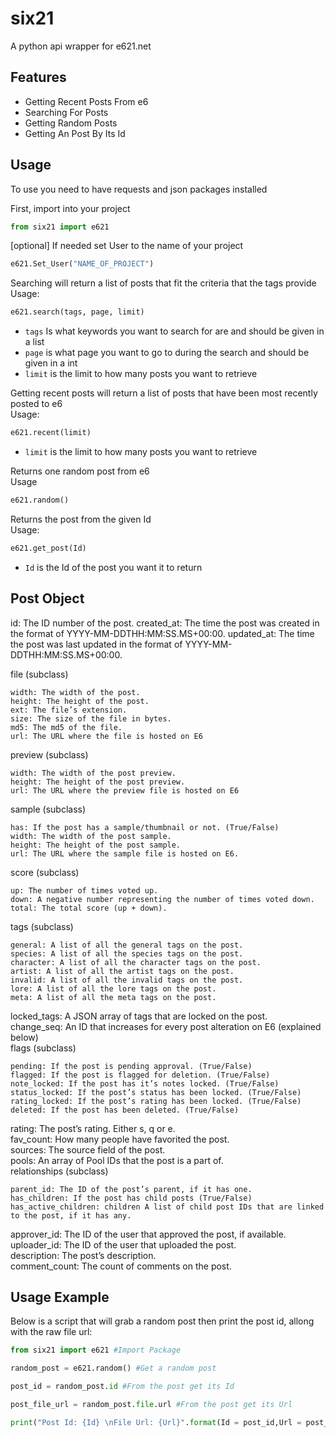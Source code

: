 
# six21

A python api wrapper for e621.net




## Features

- Getting Recent Posts From e6
- Searching For Posts
- Getting Random Posts
- Getting An Post By Its Id


## Usage 
To use you need to have requests and json packages installed

First, import into your project
```python
from six21 import e621
```
[optional]
If needed set User to the name of your project
```python
e621.Set_User("NAME_OF_PROJECT")
```
<Searching>

Searching will return a list of posts that fit the criteria that the tags provide  
Usage:
```python
e621.search(tags, page, limit)
```
- ```tags``` Is what keywords you want to search for are and should be given in a list  
- ```page``` is what page you want to go to during the search and should be given in a int  
- ```limit``` is the limit to how many posts you want to retrieve  


<Recent Posts>

Getting recent posts will return a list of posts that have been most recently posted to e6  
Usage:
```python
e621.recent(limit)
```
- ```limit``` is the limit to how many posts you want to retrieve  

<Random>

Returns one random post from e6  
Usage
```python
e621.random()
```
<Get Post>

Returns the post from the given Id  
Usage:
```python
e621.get_post(Id)
```
- ```Id``` is the Id of the post you want it to return



## Post Object

<A single post object is as follows>  
id: The ID number of the post.  
created_at: The time the post was created in the format of YYYY-MM-DDTHH:MM:SS.MS+00:00.  
updated_at: The time the post was last updated in the format of YYYY-MM-DDTHH:MM:SS.MS+00:00.  

file (subclass)

    width: The width of the post.
    height: The height of the post.
    ext: The file’s extension.
    size: The size of the file in bytes.
    md5: The md5 of the file.
    url: The URL where the file is hosted on E6

preview (subclass)

    width: The width of the post preview.
    height: The height of the post preview.
    url: The URL where the preview file is hosted on E6

sample (subclass)

    has: If the post has a sample/thumbnail or not. (True/False)
    width: The width of the post sample.
    height: The height of the post sample.
    url: The URL where the sample file is hosted on E6.

score (subclass)

    up: The number of times voted up.
    down: A negative number representing the number of times voted down.
    total: The total score (up + down).

tags (subclass)

    general: A list of all the general tags on the post.
    species: A list of all the species tags on the post.
    character: A list of all the character tags on the post.
    artist: A list of all the artist tags on the post.
    invalid: A list of all the invalid tags on the post.
    lore: A list of all the lore tags on the post.
    meta: A list of all the meta tags on the post.

locked_tags: A JSON array of tags that are locked on the post.  
change_seq: An ID that increases for every post alteration on E6 (explained below)  
flags (subclass)

    pending: If the post is pending approval. (True/False)
    flagged: If the post is flagged for deletion. (True/False)
    note_locked: If the post has it’s notes locked. (True/False)
    status_locked: If the post’s status has been locked. (True/False)
    rating_locked: If the post’s rating has been locked. (True/False)
    deleted: If the post has been deleted. (True/False)

rating: The post’s rating. Either s, q or e.  
fav_count: How many people have favorited the post.  
sources: The source field of the post.  
pools: An array of Pool IDs that the post is a part of.  
relationships (subclass) 

    parent_id: The ID of the post’s parent, if it has one.
    has_children: If the post has child posts (True/False)
    has_active_children: children A list of child post IDs that are linked to the post, if it has any.

approver_id: The ID of the user that approved the post, if available.  
uploader_id: The ID of the user that uploaded the post.  
description: The post’s description.  
comment_count: The count of comments on the post.  
## Usage Example

Below is a script that will grab a random post then print the post id, allong with the raw file url:
```python
from six21 import e621 #Import Package

random_post = e621.random() #Get a random post

post_id = random_post.id #From the post get its Id

post_file_url = random_post.file.url #From the post get its Url

print("Post Id: {Id} \nFile Url: {Url}".format(Id = post_id,Url = post_file_url )) #Print Id and Url
```
